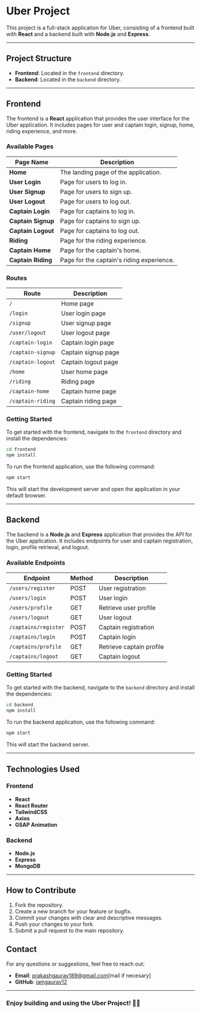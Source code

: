 # Uber Project

This project is a full-stack application for Uber, consisting of a frontend built with **React** and a backend built with **Node.js** and **Express**.

---

## Project Structure

- **Frontend**: Located in the `frontend` directory.
- **Backend**: Located in the `backend` directory.

---

## Frontend

The frontend is a **React** application that provides the user interface for the Uber application. It includes pages for user and captain login, signup, home, riding experience, and more.

### Available Pages

| Page Name          | Description                               |
| ------------------ | ----------------------------------------- |
| **Home**           | The landing page of the application.      |
| **User Login**     | Page for users to log in.                 |
| **User Signup**    | Page for users to sign up.                |
| **User Logout**    | Page for users to log out.                |
| **Captain Login**  | Page for captains to log in.              |
| **Captain Signup** | Page for captains to sign up.             |
| **Captain Logout** | Page for captains to log out.             |
| **Riding**         | Page for the riding experience.           |
| **Captain Home**   | Page for the captain's home.              |
| **Captain Riding** | Page for the captain's riding experience. |

### Routes

| Route             | Description         |
| ----------------- | ------------------- |
| `/`               | Home page           |
| `/login`          | User login page     |
| `/signup`         | User signup page    |
| `/user/logout`    | User logout page    |
| `/captain-login`  | Captain login page  |
| `/captain-signup` | Captain signup page |
| `/captain-logout` | Captain logout page |
| `/home`           | User home page      |
| `/riding`         | Riding page         |
| `/captain-home`   | Captain home page   |
| `/captain-riding` | Captain riding page |

### Getting Started

To get started with the frontend, navigate to the `frontend` directory and install the dependencies:

```bash
cd frontend
npm install
```

To run the frontend application, use the following command:

```bash
npm start
```

This will start the development server and open the application in your default browser.

---

## Backend

The backend is a **Node.js** and **Express** application that provides the API for the Uber application. It includes endpoints for user and captain registration, login, profile retrieval, and logout.

### Available Endpoints

| Endpoint             | Method | Description              |
| -------------------- | ------ | ------------------------ |
| `/users/register`    | POST   | User registration        |
| `/users/login`       | POST   | User login               |
| `/users/profile`     | GET    | Retrieve user profile    |
| `/users/logout`      | GET    | User logout              |
| `/captains/register` | POST   | Captain registration     |
| `/captains/login`    | POST   | Captain login            |
| `/captains/profile`  | GET    | Retrieve captain profile |
| `/captains/logout`   | GET    | Captain logout           |

### Getting Started

To get started with the backend, navigate to the `backend` directory and install the dependencies:

```bash
cd backend
npm install
```

To run the backend application, use the following command:

```bash
npm start
```

This will start the backend server.

---

## Technologies Used

### Frontend

- **React**
- **React Router**
- **TailwindCSS**
- **Axios**
- **GSAP Animation**

### Backend

- **Node.js**
- **Express**
- **MongoDB**

---

## How to Contribute

1. Fork the repository.
2. Create a new branch for your feature or bugfix.
3. Commit your changes with clear and descriptive messages.
4. Push your changes to your fork.
5. Submit a pull request to the main repository.

## Contact

For any questions or suggestions, feel free to reach out:

- **Email**: [prakashgaurav189@gmail.com](mailto:prakashgaurav189@gmail.com)[mail if necesary]
- **GitHub**: [iamgaurav12](https://github.com/iamgaurav12)

---

### Enjoy building and using the Uber Project! 🚗✨
